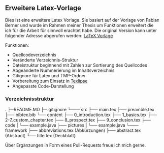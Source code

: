 ## Erweitere Latex-Vorlage

Dies ist eine erweitere Latex Vorlage.
Sie basiert auf der Vorlage von Fabian Berner
und wurde im Rahmen meiner Thesis um Funktionen 
erweitert die ich für die Arbeit für sinnvoll erachtet habe.
Die original Version kann unter folgender Adresse abgerufen werden:
[LaTeX Vorlage](http://webuser.hs-furtwangen.de/~berner/wa.html)


Funktionen:

+ Quellcodeverzeichnis
+ Veränderte Verzeichnis-Struktur
+ Dateistruktur beginnend mit Zahlen zur Sortierung des Quellcodes
+ Abgeänderte Nummerierung im Inhaltsverzeichnis
+ Gitignore für Latex und TMP-Ordner
+ Vorbereitung zum Einsatz in [Texlipse](http://texlipse.sourceforge.net/)
+ Angepasste Code-Darstellung

### Verzeichnisstruktur 

.
├─README.MD
├─.gitignore
└─── src
    ├── main.tex
    ├── preamble.tex
    ├── bibtex.bib
    └── content
        ├── 0_introduction.tex
        ├── 1_basics.tex
        ├── 2-7_custom_chapter.tex
        ├── 8_prospect.tex
        ├── 9_conclusion.tex
        ├── code
        |   └── example.java
        ├── pictures
        |   └── example.java
        └─── framework
            ├── abbreviations.tex (Abkürzungen)
            ├── abstract.tex (Abstract)
            └── title.tex (Deckblatt)

Über Ergänzungen in Form eines Pull-Requests freue ich mich gerne.